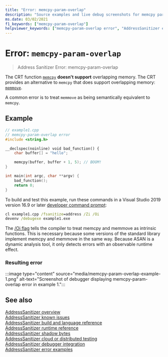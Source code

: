 ```yaml
---
title: "Error: memcpy-param-overlap"
description: "Source examples and live debug screenshots for memcpy parameter overlap errors."
ms.date: 03/02/2021
f1_keywords: ["memcpy-param-overlap"]
helpviewer_keywords: ["memcpy-param-overlap error", "AddressSanitizer error memcpy-param-overlap"]
---
```

# Error: `memcpy-param-overlap`

> Address Sanitizer Error: memcpy-param-overlap

The CRT function [`memcpy`](../c-runtime-library/reference/memcpy-wmemcpy.md) **doesn't support** overlapping memory. The CRT provides an alternative to `memcpy` that does support overlapping memory: [`memmove`](../c-runtime-library/reference/memmove-wmemmove.md).

A common error is to treat `memmove` as being semantically equivalent to `memcpy`.

## Example

```cpp
// example1.cpp
// memcpy-param-overlap error
#include <string.h>

__declspec(noinline) void bad_function() {
    char buffer[] = "hello";

    memcpy(buffer, buffer + 1, 5); // BOOM!
}

int main(int argc, char **argv) {
    bad_function();
    return 0;
}
```

To build and test this example, run these commands in a Visual Studio 2019 version 16.9 or later [developer command prompt](../build/building-on-the-command-line.md#developer_command_prompt_shortcuts):

```cmd
cl example1.cpp /fsanitize=address /Zi /Oi
devenv /debugexe example1.exe
```

The [/Oi flag](../build/reference/oi-generate-intrinsic-functions.md) tells the compiler to treat memcpy and memmove as intrinsic functions. This is necessary because some versions of the standard library implement memcpy and memmove in the same way. Because ASAN is a dynamic analysis tool, it only detects errors with an observable runtime effect.

### Resulting error

:::image type="content" source="media/memcpy-param-overlap-example-1.png" alt-text="Screenshot of debugger displaying memcpy-param-overlap error in example 1.":::

## See also

[AddressSanitizer overview](./asan.md)\
[AddressSanitizer known issues](./asan-known-issues.md)\
[AddressSanitizer build and language reference](./asan-building.md)\
[AddressSanitizer runtime reference](./asan-runtime.md)\
[AddressSanitizer shadow bytes](./asan-shadow-bytes.md)\
[AddressSanitizer cloud or distributed testing](./asan-offline-crash-dumps.md)\
[AddressSanitizer debugger integration](./asan-debugger-integration.md)\
[AddressSanitizer error examples](./asan-error-examples.md)
